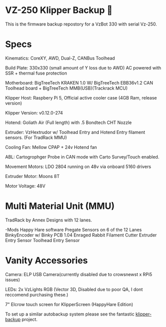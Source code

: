 # VZ-250 Klipper Backup 💾 
This is the firmware backup repostory for a VzBot 330 with serial Vz-250.

# Specs
Kinematics: CoreXY, AWD, Dual-Z, CANBus Toolhead

Build Plate: 330x330 (small amount of Y loss due to AWD) AC powered with SSR + thermal fuse protection

Motherboard: BigTreeTech KRAKEN 1.0 W/ BigTreeTech EBB36v1.2 CAN Toolhead board + BigTreeTech MMB(USB)(Trackrack MCU)

Klipper Host: Raspbery Pi 5, Official active cooler case (4GB Ram, release version)

Klipper Version: v0.12.0-274 

Hotend: Goliath Air (Full length) with .5 Bondtech CHT Nozzle

Extruder: VzHextrudor w/ Toolhead Entry and Hotend Entry filament sensors. (For TradRack MMU)

Cooling Fan: Mellow CPAP + 24v Hotend fan

ABL: Cartogrophger Probe in CAN mode with Carto Survey/Touch enabled.

Movement Motors: LDO 2804 running on 48v via onboard 5160 drivers

Extruder Motor: Moons 8T

Motor Voltage: 48V

# Multi Material Unit (MMU)
TradRack by Annex Designs with 12 lanes.

-Mods
Happy Hare software
Pregate Sensors on 6 of the 12 Lanes
BinkyEncoder w/ Binky PCB 1.04
Enraged Rabbit Filament Cutter
Extruder Entry Sensor
Toolhead Entry Sensor

# Vanity Accessories
Camera: ELP USB Camera(currently disabled due to crowsnewst x RPi5 issues)

LEDs: 2x VzLights RGB (Vector 3D, Disabled due to poor QA, I dont reccomend purchasing these.)

7" Elcrow touch screen for KlipperScreen (HappyHare Edition)






To set up a similar autobackup system please see the fantastic [klipper-backup](https://github.com/Staubgeborener/klipper-backup) project.
